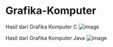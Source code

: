 # Grafika-Komputer

Hasil dari Grafika Komputer C
![image](https://user-images.githubusercontent.com/56226681/108080042-083a8d80-70a2-11eb-8e2c-805bef1cde6b.png)

Hasil dari Grafika Komputer Java
![image](https://user-images.githubusercontent.com/56226681/108855926-15b0c400-761c-11eb-8627-2d90f882a209.png)
